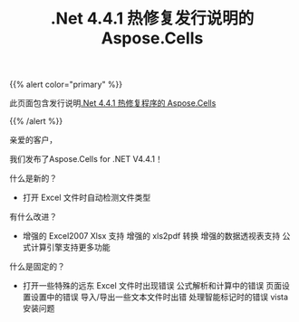 ﻿---
title: .Net 4.4.1 热修复发行说明的 Aspose.Cells
type: docs
weight: 60
url: /zh/net/aspose-cells-for-net-4-4-1-hot-fix-release-notes/
---
{{% alert color="primary" %}} 

此页面包含发行说明[.Net 4.4.1 热修复程序的 Aspose.Cells](https://downloads.aspose.com/cells/net/new-releases/aspose.cells-for-.net-4.4.1-hot-fix/)

{{% /alert %}} 

亲爱的客户，

我们发布了Aspose.Cells for .NET V4.4.1！

什么是新的？

- 打开 Excel 文件时自动检测文件类型

有什么改进？

- 增强的 Excel2007 Xlsx 支持
增强的 xls2pdf 转换
增强的数据透视表支持
公式计算引擎支持更多功能

什么是固定的？

- 打开一些特殊的远东 Excel 文件时出现错误
公式解析和计算中的错误
页面设置设置中的错误
导入/导出一些文本文件时出错
处理智能标记时的错误
vista安装问题
